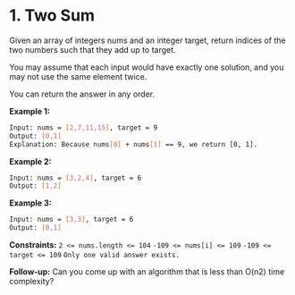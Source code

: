 # 1. Two Sum

Given an array of integers nums and an integer target, return indices of the two numbers such that they add up to target.

You may assume that each input would have exactly one solution, and you may not use the same element twice.

You can return the answer in any order.

**Example 1:**
```bash
Input: nums = [2,7,11,15], target = 9
Output: [0,1]
Explanation: Because nums[0] + nums[1] == 9, we return [0, 1].
```

**Example 2:**
```bash
Input: nums = [3,2,4], target = 6
Output: [1,2]
```

**Example 3:**
```bash
Input: nums = [3,3], target = 6
Output: [0,1]
```

**Constraints:**
`2 <= nums.length <= 104`
`-109 <= nums[i] <= 109`
`-109 <= target <= 109`
`Only one valid answer exists.`

**Follow-up:** Can you come up with an algorithm that is less than O(n2) time complexity?